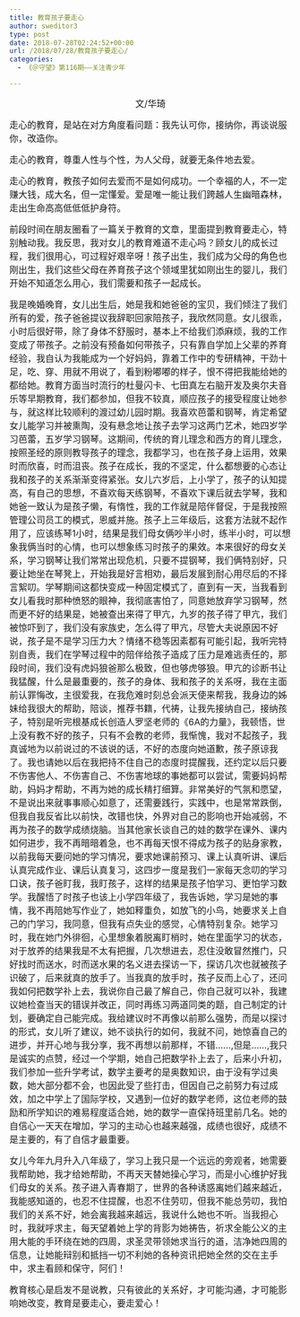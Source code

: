 ```yaml
---
title: 教育孩子要走心
author: sweditor3
type: post
date: 2018-07-28T02:24:52+00:00
url: /2018/07/28/教育孩子要走心/
categories:
  - 《＠守望》第116期——关注青少年

---
```

<p style="text-align: center;">
  <span style="font-size: 12pt;">文/华琦</span>
</p>

<span style="font-size: 12pt;">走心的教育，是站在对方角度看问题：我先认可你，接纳你，再谈说服你，改造你。</span>

<span style="font-size: 12pt;">走心的教育，尊重人性与个性，为人父母，就要无条件地去爱。</span>

<span style="font-size: 12pt;">走心的教育，教孩子如何去爱而不是如何成功。一个幸福的人，不一定赚大钱，成大名，但一定懂爱。爱是唯一能让我们跨越人生幽暗森林，走出生命高高低低低护身符。</span>

<span style="font-size: 12pt;">前段时间在朋友圈看了一篇关于教育的文章，里面提到教育要走心，特别触动我。我反思，我对女儿的教育难道不走心吗？顾女儿的成长过程，我们很用心，可过程好艰辛呀！孩子出生，我们成为父母的角色也刚出生，我们这些父母在养育孩子这个领域里犹如刚出生的婴儿，我们开始不知道怎么用心，我们需要和孩子一起成长。</span>

<span style="font-size: 12pt;">我是晚婚晚育，女儿出生后，她是我和她爸爸的宝贝，我们倾注了我们所有的爱，孩子爸爸提议我辞职回家陪孩子，我欣然同意。女儿很乖，小时后很好带，除了身体不舒服时，基本上不给我们添麻烦，我的工作变成了带孩子。之前没有预备如何带孩子，只有靠自学加上父辈的养育经验，我自认为我能成为一个好妈妈，靠着工作中的专研精神，干劲十足，吃、穿、用就不用说了，看到粉嘟嘟的样子，恨不得把我能给她的都给她。教育方面当时流行的杜曼闪卡、七田真左右脑开发及奥尔夫音乐等早期教育，我们都参加，但我不较真，顺应孩子的接受程度让她参与，就这样比较顺利的渡过幼儿园时期。我喜欢芭蕾和钢琴，肯定希望女儿能学习并被熏陶，没有悬念地让孩子去学习这两门艺术，她四岁学习芭蕾，五岁学习钢琴。这期间，传统的育儿理念和西方的育儿理念，按照圣经的原则教导孩子的理念，我都学习，也在孩子身上运用，效果时而欣喜，时而沮丧。孩子在成长，我的不坚定，什么都想要的心态让我和孩子的关系渐渐变得紧张。女儿六岁后，上小学了，孩子的认知提高，有自己的思想，不喜欢每天练钢琴，不喜欢下课后就去学琴，我和她爸一致认为是孩子懒，有惰性，我的工作就是陪伴督促，于是我按照管理公司员工的模式，恩威并施。孩子上三年级后，这套方法就不起作用了，应该练琴1小时，结果是我们母女俩吵半小时，练半小时，可以想象我俩当时的心情，也可以想象练习时孩子的果效。本来很好的母女关系，学习钢琴让我们常常出现危机，只要不提钢琴，我们俩特别好，只要让她坐在琴凳上，开始我是好言相劝，最后发展到耐心用尽后的不择言絮叨。学琴期间这都快变成一种固定模式了，直到有一天，当我看到女儿看我时那种愤怒的眼神，我彻底害怕了，同意她放弃学习钢琴，然而更不好的结果是，她被查出来得了甲亢，九岁的孩子得了甲亢，我们被惊吓到了，我们没有家族史，怎么得了甲亢，尽管大夫说原因不好说，孩子是不是学习压力大？情绪不稳等因素都有可能引起，我听完特别自责，我们在学琴过程中的陪伴给孩子造成了压力是难逃责任的，那段时间，我们没有虎妈狼爸那么极致，但也够虎够狼。甲亢的诊断书让我猛醒，什么是最重要的，孩子的身体、我和孩子的关系呀，我在主面前认罪悔改，主很爱我，在我危难时刻总会派天使来帮我，我身边的姊妹给我很大的帮助，陪谈，推荐书籍，代祷，让我先接纳自己，接纳孩子，特别是听完根基成长创造人罗坚老师的《6A的力量》，我顿悟，世上没有教不好的孩子，只有不会教的老师，我惭愧，我对不起孩子，我真诚地为以前说过的不该说的话，不好的态度向她道歉，孩子原谅我了。我也请她以后在我把持不住自己的态度时提醒我，还约定以后只要不伤害他人、不伤害自己、不伤害地球的事她都可以尝试，需要妈妈帮助，妈妈才帮助，不再为她的成长精打细算。非常美好的气氛和愿望，不是说出来就事事顺心如意了，还需要践行，实践中，也是常常跌倒，但我自我反省比以前快，改错也快，外界对自己的影响也开始减弱，不再为孩子的数学成绩烧脑。当其他家长谈自己的娃的数学在课外、课内如何进步，我不再暗暗着急，也不再每天恨不得成为孩子的贴身家教，以前我每天要问她的学习情况，要求她课前预习、课上认真听讲、课后认真完成作业、课后认真复习，这四步一度是我们一家每天念叨的学习口诀，孩子爸盯我，我盯孩子，这样的结果是孩子怕学习、更怕学习数学。我醒悟了时孩子也该上小学四年级了，我告诉她，学习是她的事情，我不再陪她写作业了，她如释重负，如放飞的小鸟，她要求关上自己的门学习，我同意，但我有点失业的感觉，心情特别复杂。她学习时，我在她门外徘徊，心里想象着脱离盯梢时，她在里面学习的状态，对于放养的结果我是不太有把握，几次想进去，忍住没敢冒然推门，只好找时而送水，时而送水果的名义进去探访一下，探访几次也就被孩子识破了，后来就真的放手了。当我真的放手时，孩子反而上心了，还问我如何把数学䃼上去，我说你自己最了解自己，你自己就可以补，我建议她检查当天的错误并改正，同时再练习两道同类的题，自己制定的计划，要确定自己能完成。我给建议时不再像以前那么强势，而是以探讨的形式，女儿听了建议，她不谈执行的如何，我就不问，她惊喜自己的进步，并开心地与我分享，我不再想以前那样，不错……,但是……,我只是诚实的点赞，经过一个学期，她自己把数学䃼上去了，后来小升初，我们参加一些升学考试，数学主要考的是奥数知识，由于没有学过奥数，她大部分都不会，也因此受了些打击，但因自己之前努力有过成效，加之中学上了国际学校，又遇到一位好的数学老师，这位老师的鼓励和所学知识的难易程度适合她，她的数学一直保持班里前几名。她的自信心一天天在增加，学习的主动心也越来越强，成绩也很好，成绩不是主要的，有了自信才最重要。</span>

<span style="font-size: 12pt;">女儿今年九月升入八年级了，学习上我只是一个远远的旁观者，她需要我帮助她，我才给她帮助，不再天天替她操心学习，而是小心维护好我们母女的关系。孩子进入青春期了，世界的各种诱惑离她们越来越近，我能感知道的，也忍不住提醒，也忍不住劳叨，但我不能总劳叨，我怕我们的关系不好，她会离我越来越远，我说什么她也不听。当我担心时，我就呼求主，每天望着她上学的背影为她祷告，祈求全能公义的主用大能的手环绕在她的四周，求圣灵带领她求当行的道，洁净她四周的信息，让她能辩别和抵挡一切不利她的各种资讯把她全然的交在主手中，求主看顾和保守，阿们！</span>

<span style="font-size: 12pt;">教育核心是启发不是说教，只有彼此的关系好，才可能沟通，才可能影响她改变，教育是要走心，要走爱心！</span>